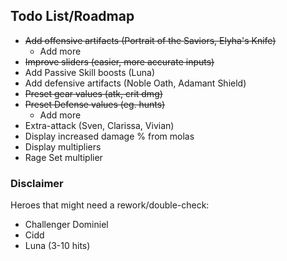 ## Todo List/Roadmap

- ~~Add offensive artifacts (Portrait of the Saviors, Elyha's Knife)~~
  - Add more
- ~~Improve sliders (easier, more accurate inputs)~~
- Add Passive Skill boosts (Luna)
- Add defensive artifacts (Noble Oath, Adamant Shield)
- ~~Preset gear values (atk, crit dmg)~~
- ~~Preset Defense values (eg. hunts)~~
  - Add more
- Extra-attack (Sven, Clarissa, Vivian)
- Display increased damage % from molas
- Display multipliers
- Rage Set multiplier

### Disclaimer

Heroes that might need a rework/double-check:
- Challenger Dominiel
- Cidd
- Luna (3-10 hits)
